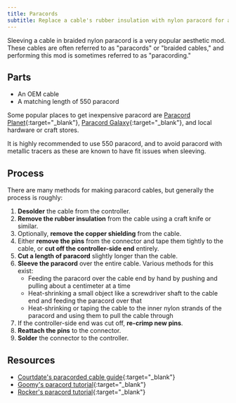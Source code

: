 ```yaml
---
title: Paracords
subtitle: Replace a cable's rubber insulation with nylon paracord for a custom look and feel.
---
```


Sleeving a cable in braided nylon paracord is a very popular aesthetic mod. These cables are often referred to as "paracords" or "braided cables," and performing this mod is sometimes referred to as "paracording."

## Parts

- An OEM cable
- A matching length of 550 paracord

Some popular places to get inexpensive paracord are [Paracord Planet](https://paracordplanet.com){:target="\_blank"}, [Paracord Galaxy](https://paracordgalaxy.com){:target="\_blank"}, and local hardware or craft stores.

It is highly recommended to use 550 paracord, and to avoid paracord with metallic tracers as these are known to have fit issues when sleeving.

## Process

There are many methods for making paracord cables, but generally the process is roughly:

1. **Desolder** the cable from the controller.
1. **Remove the rubber insulation** from the cable using a craft knife or similar.
1. Optionally, **remove the copper shielding** from the cable.
1. Either **remove the pins** from the connector and tape them tightly to the cable, or **cut off the controller-side end** entirely.
1. **Cut a length of paracord** slightly longer than the cable.
1. **Sleeve the paracord** over the entire cable. Various methods for this exist:
   - Feeding the paracord over the cable end by hand by pushing and pulling about a centimeter at a time
   - Heat-shrinking a small object like a screwdriver shaft to the cable end and feeding the paracord over that
   - Heat-shrinking or taping the cable to the inner nylon strands of the paracord and using them to pull the cable through
1. If the controller-side end was cut off, **re-crimp new pins**.
1. **Reattach the pins** to the connector.
1. **Solder** the connector to the controller.

## Resources

- [Courtdate's paracorded cable guide](https://imgur.com/gallery/courtdates-paracorded-cable-guide-WsDmxOD){:target="\_blank"}
- [Goomy's paracord tutorial](https://www.youtube.com/watch?v=x16St7md1ss){:target="\_blank"}
- [Rocker's paracord tutorial](https://www.youtube.com/watch?v=BEJcXbueipo){:target="\_blank"}
